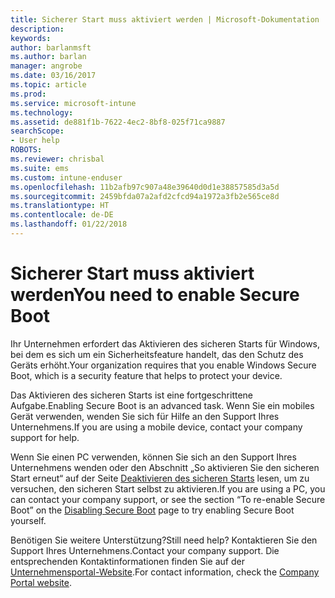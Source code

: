 ```yaml
---
title: Sicherer Start muss aktiviert werden | Microsoft-Dokumentation
description: 
keywords: 
author: barlanmsft
ms.author: barlan
manager: angrobe
ms.date: 03/16/2017
ms.topic: article
ms.prod: 
ms.service: microsoft-intune
ms.technology: 
ms.assetid: de881f1b-7622-4ec2-8bf8-025f71ca9887
searchScope:
- User help
ROBOTS: 
ms.reviewer: chrisbal
ms.suite: ems
ms.custom: intune-enduser
ms.openlocfilehash: 11b2afb97c907a48e39640d0d1e38857585d3a5d
ms.sourcegitcommit: 2459bfda07a2afd2cfcd94a1972a3fb2e565ce8d
ms.translationtype: HT
ms.contentlocale: de-DE
ms.lasthandoff: 01/22/2018
---
```

# <a name="you-need-to-enable-secure-boot"></a><span data-ttu-id="14dd1-102">Sicherer Start muss aktiviert werden</span><span class="sxs-lookup"><span data-stu-id="14dd1-102">You need to enable Secure Boot</span></span>

<span data-ttu-id="14dd1-103">Ihr Unternehmen erfordert das Aktivieren des sicheren Starts für Windows, bei dem es sich um ein Sicherheitsfeature handelt, das den Schutz des Geräts erhöht.</span><span class="sxs-lookup"><span data-stu-id="14dd1-103">Your organization requires that you enable Windows Secure Boot, which is a security feature that helps to protect your device.</span></span>

<span data-ttu-id="14dd1-104">Das Aktivieren des sicheren Starts ist eine fortgeschrittene Aufgabe.</span><span class="sxs-lookup"><span data-stu-id="14dd1-104">Enabling Secure Boot is an advanced task.</span></span> <span data-ttu-id="14dd1-105">Wenn Sie ein mobiles Gerät verwenden, wenden Sie sich für Hilfe an den Support Ihres Unternehmens.</span><span class="sxs-lookup"><span data-stu-id="14dd1-105">If you are using a mobile device, contact your company support for help.</span></span>

<span data-ttu-id="14dd1-106">Wenn Sie einen PC verwenden, können Sie sich an den Support Ihres Unternehmens wenden oder den Abschnitt „So aktivieren Sie den sicheren Start erneut“ auf der Seite [Deaktivieren des sicheren Starts](https://msdn.microsoft.com/library/windows/hardware/dn898540(v=vs.85).aspx) lesen, um zu versuchen, den sicheren Start selbst zu aktivieren.</span><span class="sxs-lookup"><span data-stu-id="14dd1-106">If you are using a PC, you can contact your company support, or see the section “To re-enable Secure Boot” on the [Disabling Secure Boot](https://msdn.microsoft.com/library/windows/hardware/dn898540(v=vs.85).aspx) page to try enabling Secure Boot yourself.</span></span>

<span data-ttu-id="14dd1-107">Benötigen Sie weitere Unterstützung?</span><span class="sxs-lookup"><span data-stu-id="14dd1-107">Still need help?</span></span> <span data-ttu-id="14dd1-108">Kontaktieren Sie den Support Ihres Unternehmens.</span><span class="sxs-lookup"><span data-stu-id="14dd1-108">Contact your company support.</span></span> <span data-ttu-id="14dd1-109">Die entsprechenden Kontaktinformationen finden Sie auf der [Unternehmensportal-Website](https://portal.manage.microsoft.com#HelpDeskDialog).</span><span class="sxs-lookup"><span data-stu-id="14dd1-109">For contact information, check the [Company Portal website](https://portal.manage.microsoft.com#HelpDeskDialog).</span></span>
